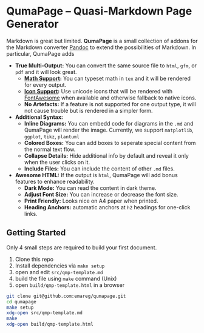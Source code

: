 
# QumaPage – Quasi-Markdown Page Generator

Markdown is great but limited. **QumaPage** is a small collection of addons for the Markdown converter [Pandoc](https://pandoc.org) to extend the possibilities of Markdown. In particular, QumaPage adds

* **True Multi-Output:** You can convert the same source file to `html`, `gfm`, or `pdf` and it will look great.
  * **[Math Support](#math-support):** You can typeset math in `tex` and it will be rendered for every output.
  * **[Icon Support](#fontawesome-unicode-icons-):** Use unicode icons that will be rendered with [FontAwesome](https://fontawesome.com/) when available and otherwise fallback to native icons.
  * **No Artefacts:** If a feature is not supported for one output type, it will not cause trouble but is rendered in a simpler form.
* **Additional Syntax:** 
  * **Inline Diagrams:** You can embedd code for diagrams in the `.md` and QumaPage will render the image. Currently, we support `matplotlib`, `ggplot`, `tikz`, `plantuml`
  * **Colored Boxes:** You can add boxes to seperate special content from the normal text flow.
  * **Collapse Details:** Hide additional info by default and reveal it only when the user clicks on it.
  * **Include Files:** You can include the content of other `.md` files.
* **Awesome HTML:** If the output is `html`, QumaPage will add bonus features to enhance readability.
  * **Dark Mode:** You can read the content in dark theme.
  * **Adjust Font Size:** You can increase or decrease the font size.
  * **Print Friendly:** Looks nice on A4 paper when printed.
  * **Heading Anchors:** automatic anchors at `h2` headings for one-click links.


## Getting Started
Only 4 small steps are required to build your first document.


1. Clone this repo
2. Install dependencies via `make setup`
3. open and edit `src/qmp-template.md`
4. build the file using `make` command (Unix)
5. open `build/qmp-template.html` in a browser

```bash
git clone git@github.com:emareg/qumapage.git
cd qumapage
make setup
xdg-open src/qmp-template.md
make
xdg-open build/qmp-template.html
```



